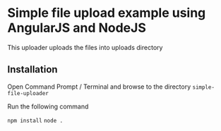 # Simple file upload example using AngularJS and NodeJS

This uploader uploads the files into uploads directory

## Installation

Open Command Prompt / Terminal and browse to the directory `simple-file-uploader`

Run the following command

`npm install`
`node .`
